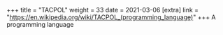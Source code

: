 +++
title = "TACPOL"
weight = 33
date = 2021-03-06
[extra]
link = "https://en.wikipedia.org/wiki/TACPOL_(programming_language)"
+++
A programming language


